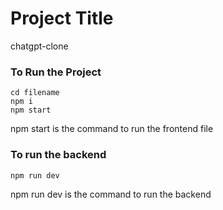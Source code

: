 
# Project Title
chatgpt-clone

### To Run the Project 
```
cd filename
npm i 
npm start 
```

npm start is the command to run the frontend file 

### To run the backend 
```
npm run dev
```

npm run dev is the command to run the backend 
